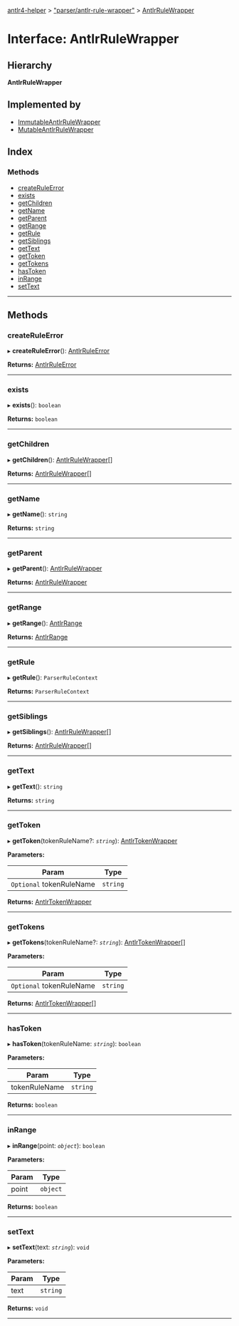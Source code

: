 [antlr4-helper](../README.md) > ["parser/antlr-rule-wrapper"](../modules/_parser_antlr_rule_wrapper_.md) > [AntlrRuleWrapper](../interfaces/_parser_antlr_rule_wrapper_.antlrrulewrapper.md)

# Interface: AntlrRuleWrapper

## Hierarchy

**AntlrRuleWrapper**

## Implemented by

* [ImmutableAntlrRuleWrapper](../classes/_parser_immutable_antlr_rule_wrapper_.immutableantlrrulewrapper.md)
* [MutableAntlrRuleWrapper](../classes/_parser_mutable_antlr_rule_wrapper_.mutableantlrrulewrapper.md)

## Index

### Methods

* [createRuleError](_parser_antlr_rule_wrapper_.antlrrulewrapper.md#createruleerror)
* [exists](_parser_antlr_rule_wrapper_.antlrrulewrapper.md#exists)
* [getChildren](_parser_antlr_rule_wrapper_.antlrrulewrapper.md#getchildren)
* [getName](_parser_antlr_rule_wrapper_.antlrrulewrapper.md#getname)
* [getParent](_parser_antlr_rule_wrapper_.antlrrulewrapper.md#getparent)
* [getRange](_parser_antlr_rule_wrapper_.antlrrulewrapper.md#getrange)
* [getRule](_parser_antlr_rule_wrapper_.antlrrulewrapper.md#getrule)
* [getSiblings](_parser_antlr_rule_wrapper_.antlrrulewrapper.md#getsiblings)
* [getText](_parser_antlr_rule_wrapper_.antlrrulewrapper.md#gettext)
* [getToken](_parser_antlr_rule_wrapper_.antlrrulewrapper.md#gettoken)
* [getTokens](_parser_antlr_rule_wrapper_.antlrrulewrapper.md#gettokens)
* [hasToken](_parser_antlr_rule_wrapper_.antlrrulewrapper.md#hastoken)
* [inRange](_parser_antlr_rule_wrapper_.antlrrulewrapper.md#inrange)
* [setText](_parser_antlr_rule_wrapper_.antlrrulewrapper.md#settext)

---

## Methods

<a id="createruleerror"></a>

###  createRuleError

▸ **createRuleError**(): [AntlrRuleError](../classes/_parser_antlr_rule_error_.antlrruleerror.md)

**Returns:** [AntlrRuleError](../classes/_parser_antlr_rule_error_.antlrruleerror.md)

___
<a id="exists"></a>

###  exists

▸ **exists**(): `boolean`

**Returns:** `boolean`

___
<a id="getchildren"></a>

###  getChildren

▸ **getChildren**(): [AntlrRuleWrapper](_parser_antlr_rule_wrapper_.antlrrulewrapper.md)[]

**Returns:** [AntlrRuleWrapper](_parser_antlr_rule_wrapper_.antlrrulewrapper.md)[]

___
<a id="getname"></a>

###  getName

▸ **getName**(): `string`

**Returns:** `string`

___
<a id="getparent"></a>

###  getParent

▸ **getParent**(): [AntlrRuleWrapper](_parser_antlr_rule_wrapper_.antlrrulewrapper.md)

**Returns:** [AntlrRuleWrapper](_parser_antlr_rule_wrapper_.antlrrulewrapper.md)

___
<a id="getrange"></a>

###  getRange

▸ **getRange**(): [AntlrRange](../modules/_types_types_.md#antlrrange)

**Returns:** [AntlrRange](../modules/_types_types_.md#antlrrange)

___
<a id="getrule"></a>

###  getRule

▸ **getRule**(): `ParserRuleContext`

**Returns:** `ParserRuleContext`

___
<a id="getsiblings"></a>

###  getSiblings

▸ **getSiblings**(): [AntlrRuleWrapper](_parser_antlr_rule_wrapper_.antlrrulewrapper.md)[]

**Returns:** [AntlrRuleWrapper](_parser_antlr_rule_wrapper_.antlrrulewrapper.md)[]

___
<a id="gettext"></a>

###  getText

▸ **getText**(): `string`

**Returns:** `string`

___
<a id="gettoken"></a>

###  getToken

▸ **getToken**(tokenRuleName?: *`string`*): [AntlrTokenWrapper](_parser_antlr_token_wrapper_.antlrtokenwrapper.md)

**Parameters:**

| Param | Type |
| ------ | ------ |
| `Optional` tokenRuleName | `string` |

**Returns:** [AntlrTokenWrapper](_parser_antlr_token_wrapper_.antlrtokenwrapper.md)

___
<a id="gettokens"></a>

###  getTokens

▸ **getTokens**(tokenRuleName?: *`string`*): [AntlrTokenWrapper](_parser_antlr_token_wrapper_.antlrtokenwrapper.md)[]

**Parameters:**

| Param | Type |
| ------ | ------ |
| `Optional` tokenRuleName | `string` |

**Returns:** [AntlrTokenWrapper](_parser_antlr_token_wrapper_.antlrtokenwrapper.md)[]

___
<a id="hastoken"></a>

###  hasToken

▸ **hasToken**(tokenRuleName: *`string`*): `boolean`

**Parameters:**

| Param | Type |
| ------ | ------ |
| tokenRuleName | `string` |

**Returns:** `boolean`

___
<a id="inrange"></a>

###  inRange

▸ **inRange**(point: *`object`*): `boolean`

**Parameters:**

| Param | Type |
| ------ | ------ |
| point | `object` |

**Returns:** `boolean`

___
<a id="settext"></a>

###  setText

▸ **setText**(text: *`string`*): `void`

**Parameters:**

| Param | Type |
| ------ | ------ |
| text | `string` |

**Returns:** `void`

___

